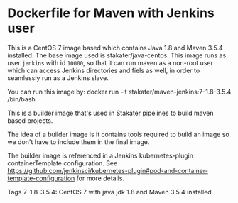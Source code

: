 # Dockerfile for Maven with Jenkins user
This is a CentOS 7 image based which contains Java 1.8 and Maven 3.5.4 installed. The base image used is stakater/java-centos.
This image runs as user `jenkins` with id `10000`, so that it can run maven as a non-root user which can access Jenkins directories and fiels as well, in order to seamlessly run as a Jenkins slave.

You can run this image by: docker run -it stakater/maven-jenkins:7-1.8-3.5.4 /bin/bash

This is a builder image that's used in Stakater pipelines to build maven based projects.

The idea of a builder image is it contains tools required to build an image so we don't have to include them in the final image.

The builder image is referenced in a Jenkins kubernetes-plugin containerTemplate configuration. See https://github.com/jenkinsci/kubernetes-plugin#pod-and-container-template-configuration for more details.

Tags
7-1.8-3.5.4: CentOS 7 with java jdk 1.8 and Maven 3.5.4 installed